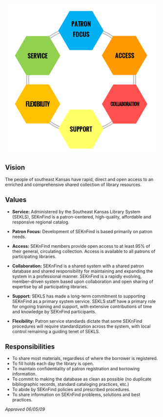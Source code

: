 ![vision](assets/vision.png)

## Vision
The people of southeast Kansas have rapid, direct and open access to an enriched and comprehensive shared collection of library resources.

## Values
- **Service:**
	Administered by the Southeast Kansas Library System (SEKLS), SEKnFind is a patron-centered, high-quality, affordable and responsive regional catalog. 

- **Patron Focus:**
	Development of SEKnFind is based primarily on patron needs.

- **Access:**
	SEKnFind members provide open access to at least 95% of their general, circulating collection.  Access is available to all patrons of participating libraries.

- **Collaboration:**
	SEKnFind is a shared system with a shared patron database and shared responsibility for maintaining and expanding the system in a professional manner.
	SEKnFind is a rapidly evolving, member-driven system based upon collaboration and open sharing of expertise by all participating libraries.

- **Support:**
	SEKLS has made a long-term commitment to supporting SEKnFind as a primary system service.
	SEKLS staff have a primary role for ongoing training and support, with extensive contributions of time and knowledge by SEKnFind participants.
	
- **Flexibility:**
	Patron service standards dictate that some SEKnFind procedures will require standardization across the system, with local control remaining a guiding tenet of SEKLS.

## Responsibilities
- To share most materials, regardless of where the borrower is registered.
- To fill holds each day the library is open. 
- To maintain confidentiality of patron registration and borrowing information.
- To commit to making the database as clean as possible (no duplicate bibliographic records, standard cataloging practices, etc.)
- To abide by SEKnFind policies and prescribed procedures.
- To share information on SEKnFind problems, solutions and best practices.

*Approved 06/05/09*